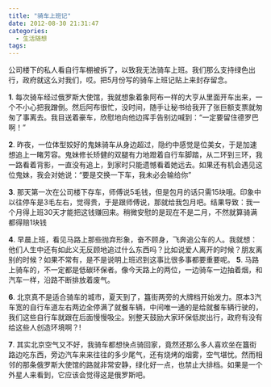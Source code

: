 ```yaml
---
title: "骑车上班记"
date: 2012-08-30 21:31:47
categories:
  - 生活随想
tags:
---
```


公司楼下的私人看自行车棚被拆了，以致我无法骑车上班。我们那么支持绿色出行，政府就这么对我们，哎。把5月份写的骑车上班记贴上来封存留念。

**1**. 每次骑车经过俄罗斯大使馆，我就想象着象阿布一样的大亨从里面开车出来，一个不小心把我蹭倒。然后阿布很忙，没时间，随手让秘书给我开了张巨额支票就匆匆了事离去。我目送着豪车，欣慰地向他边挥手告别边喊到：“一定要留住德罗巴啊！” 
 
**2**. 昨夜，一位体型姣好的鬼妹骑车从身边超过，隐约中感觉是位美女，于是加速想追上一睹芳容。鬼妹修长矫健的双腿有力地蹬着自行车脚踏，从二环到三环，我一路看着背影，一直没有追上，到家时只能遗憾看着她远去。如果还有机会遇见这位鬼妹，我会对她说：“要是交换一下车，我未必会输给你” 
 
**3**. 那天第一次在公司楼下存车，师傅说5毛钱，但是包月的话只需15块哦。印象中以往停车是3毛左右，觉得贵，于是跟师傅说，那就给我包月吧。结果导致：我一个月得上班30天才能把这钱赚回来。稍微安慰的是现在不是二月，不然就算骑满都得赔1块钱 
 
**4**. 早晨上班，看见马路上那些抛弃形象，奋不顾身，飞奔追公车的人。我就想：他们人生中还有如此义无反顾地追过什么东西吗？比如说爱人离开的时候？朋友离别的时候？如果不常有，是不是说明上班迟到这事比很多事都要重要呢。 
**5**. 马路上骑车的，不一定都是低碳环保者。像今天路上的两位，一边骑车一边抽着烟，和汽车一样，沿路不断排放着废气。 
 
**6**. 北京真不是适合骑车的城市，夏天到了，簋街两旁的大牌档开始发力。原本3汽车宽的自行车道左右两边全停满了就餐车辆，中间唯一通的是给就餐车辆行驶的，我们这些自行车就跟在后面慢慢吸尘。别整天鼓励大家环保低炭出行，政府有没有给这些人创造环境啊？! 
 
**7**. 其实北京空气又不好，我骑车都想快点骑回家，竟然还那么多人喜欢坐在簋街路边吃东西，旁边汽车来来往往的多少尾气，还有烧烤的烟雾，空气堪忧。然而相邻的那条俄罗斯大使馆的路就非常安静，绿化好一点，也禁止大排档。如果是一个外星人来看到，它应该会觉得这是俄罗斯吧。